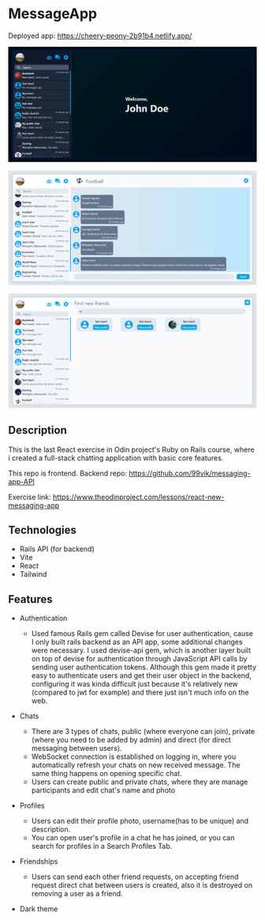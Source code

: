 # MessageApp

Deployed app: https://cheery-peony-2b91b4.netlify.app/

![Alt text](public/image.png)

![Alt text](public/image2.png)

![Alt text](public/image3.png)

## Description

This is the last React exercise in Odin project's Ruby on Rails course, where i created a full-stack chatting application with basic core features.

This repo is frontend.
Backend repo: https://github.com/99vik/messaging-app-API

Exercise link: https://www.theodinproject.com/lessons/react-new-messaging-app

## Technologies

- Rails API (for backend)
- Vite
- React
- Tailwind

## Features

- Authentication

  - Used famous Rails gem called Devise for user authentication, cause I only built rails backend as an API app, some additional changes were necessary. I used devise-api gem, which is another layer built on top of devise for authentication through JavaScript API calls by sending user authentication tokens. Although this gem made it pretty easy to authenticate users and get their user object in the backend, configuring it was kinda difficult just because it's relatively new (compared to jwt for example) and there just isn't much info on the web.

- Chats

  - There are 3 types of chats, public (where everyone can join), private (where you need to be added by admin) and direct (for direct messaging between users).
  - WebSocket connection is established on logging in, where you automatically refresh your chats on new received message. The same thing happens on opening specific chat.
  - Users can create public and private chats, where they are manage participants and edit chat's name and photo

- Profiles

  - Users can edit their profile photo, username(has to be unique) and description.
  - You can open user's profile in a chat he has joined, or you can search for profiles in a Search Profiles Tab.

- Friendships

  - Users can send each other friend requests, on accepting friend request direct chat between users is created, also it is destroyed on removing a user as a friend.

- Dark theme
